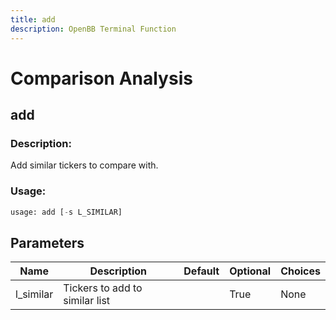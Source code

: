 ```yaml
---
title: add
description: OpenBB Terminal Function
---
```


# Comparison Analysis

## add

### Description: 

Add similar tickers to compare with.

### Usage: 
```python
usage: add [-s L_SIMILAR]
```

## Parameters

| Name | Description | Default | Optional | Choices |
| ---- | ----------- | ------- | -------- | ------- |
| l_similar | Tickers to add to similar list |  | True | None |


